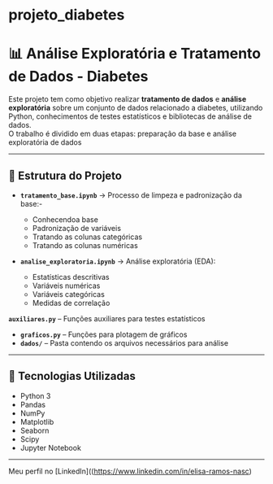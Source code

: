 # projeto_diabetes

# 📊 Análise Exploratória e Tratamento de Dados - Diabetes

Este projeto tem como objetivo realizar **tratamento de dados** e **análise exploratória** sobre um conjunto de dados relacionado a diabetes, utilizando Python, conhecimentos de testes estatísticos e bibliotecas de análise de dados.  
O trabalho é dividido em duas etapas: preparação da base e análise exploratória de dados

---
## 📁 Estrutura do Projeto

- **`tratamento_base.ipynb`** → Processo de limpeza e padronização da base:- 
  - Conhecendoa base
  - Padronização de variáveis
  - Tratando as colunas categóricas
  - Tratando as colunas numéricas

- **`analise_exploratoria.ipynb`** → Análise exploratória (EDA):
  - Estatísticas descritivas
  - Variáveis numéricas
  - Variáveis categóricas 
  - Medidas de correlação

 **`auxiliares.py`** – Funções auxiliares para testes estatísticos  
- **`graficos.py`** – Funções para plotagem de gráficos  
- **`dados/`** – Pasta contendo os arquivos necessários para análise  
---

## 🚀 Tecnologias Utilizadas

- Python 3
- Pandas
- NumPy
- Matplotlib
- Seaborn
- Scipy
- Jupyter Notebook

---
Meu perfil no [LinkedIn]((https://www.linkedin.com/in/elisa-ramos-nasc)





